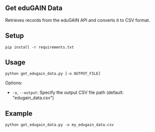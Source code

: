 ## Get eduGAIN Data

Retrieves records from the eduGAIN API and converts it to CSV format.

## Setup
   ```
   pip install -r requirements.txt
   ```

## Usage
```
python get_edugain_data.py [-o OUTPUT_FILE]
```

Options:
- `-o`, `--output`: Specify the output CSV file path (default: "edugain_data.csv")

## Example
```
python get_edugain_data.py -o my_edugain_data.csv
```